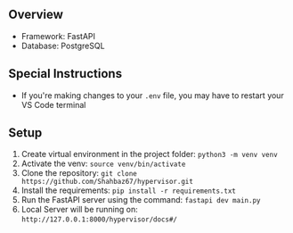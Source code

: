 ## Overview

- Framework: FastAPI
- Database: PostgreSQL


## Special Instructions

- If you're making changes to your `.env` file, you may have to restart your VS Code terminal


## Setup

1. Create virtual environment in the project folder: `python3 -m venv venv`
2. Activate the venv: `source venv/bin/activate`
3. Clone the repository: `git clone https://github.com/Shahbaz67/hypervisor.git`
4. Install the requirements: `pip install -r requirements.txt`
5. Run the FastAPI server using the command: `fastapi dev main.py`
6. Local Server will be running on: `http://127.0.0.1:8000/hypervisor/docs#/`
